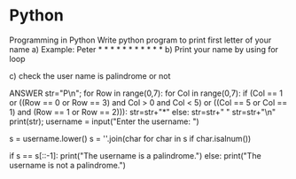 # Python
Programming in Python
Write python program to print first letter of your name 
a) Example: Peter
               *      *
               *             *
               *              *
               *      *
               *
               *
               *
b) Print your name by using for loop

c) check the user name is palindrome or not

ANSWER
str="P\n"; for Row in range(0,7):
for Col in range(0,7):
if (Col == 1 or ((Row == 0 or Row == 3) and Col > 0 and Col < 5) or ((Col == 5 or Col == 1) and (Row == 1 or Row == 2))):
str=str+"*"
else:
str=str+" "
str=str+"\n"
print(str); username = input("Enter the username: ")

s = username.lower() s = ''.join(char for char in s if char.isalnum())

if s == s[::-1]: print("The username is a palindrome.") else: print("The username is not a palindrome.")
